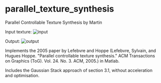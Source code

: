 # parallel_texture_synthesis
Parallel Controllable Texture Synthesis
by Martin

Input texture:
![input](https://github.com/mrmartin/parallel_texture_synthesis/raw/master/input_texture.png)

Output:
![output](https://github.com/mrmartin/parallel_texture_synthesis/raw/master/output_texture.png)

Implements the 2005 paper by Lefebvre and Hoppe (Lefebvre, Sylvain, and Hugues Hoppe. "Parallel controllable texture synthesis." ACM Transactions on Graphics (ToG). Vol. 24. No. 3. ACM, 2005.) in Matlab. 

Includes the Gaussian Stack approach of section 3.1, without acceleration and optimisation.

